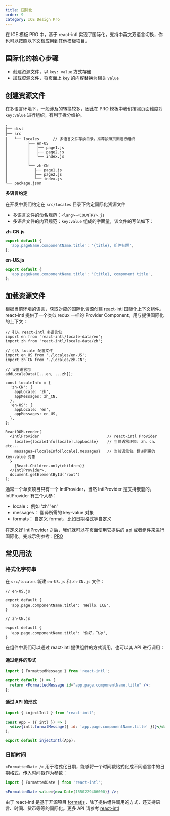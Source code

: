 ```yaml
---
title: 国际化
order: 9
category: ICE Design Pro
---
```


在 ICE 模板 PRO 中，基于 react-intl 实现了国际化，支持中英文双语言切换，你也可以按照以下文档应用到其他模板项目。

## 国际化的核心步骤

- 创建资源文件，以 `key: value` 方式存储
- 加载资源文件，将页面上 `key` 的内容替换为相关 `value`

## 创建资源文件

在多语言环境下，一般涉及的转换较多，因此在 PRO 模板中我们按照页面维度对 `key:value` 进行组织，有利于拆分维护。

```
.
├── dist
├── src
│   └── locales      // 多语言文件存放目录，推荐按照页面进行组织
│         ├── en-US
│         │   ├── page1.js
│         │   ├── page2.js
│         │   └── index.js
│         │ 
│         └── zh-CN
│            ├── page1.js
│            ├── page2.js
│            └── index.js
└── package.json
```

**多语言约定**

在开发中我们约定在 `src/locales` 目录下约定国际化资源文件

- 多语言文件的命名规范：`<lang>-<COUNTRY>.js`
- 多语言文件的内容规范：`key:value` 组成的字面量，该文件的写法如下：

**zh-CN.js**

```js
export default {
  'app.pageName.componentName.title': '{title}, 组件标题',
};
```

**en-US.js**

```js
export default {
  'app.pageName.componentName.title': '{title}, component title',
};
```

## 加载资源文件

根据当前环境的语言，获取对应的国际化资源创建 react-intl 国际化上下文组件。react-intl 提供了一个类似 redux 一样的 Provider Component，用与提供国际化的上下文：

```
// 引入 react-intl 多语言包
import en from 'react-intl/locale-data/en';
import zh from 'react-intl/locale-data/zh';

// 引入 locale 配置文件
import en_US from './locales/en-US';
import zh_CN from './locales/zh-CN';

// 设置语言包
addLocaleData([...en, ...zh]);

const localeInfo = {
  'zh-CN': {
    appLocale: 'zh',
    appMessages: zh_CN,
  },
  'en-US': {
    appLocale: 'en',
    appMessages: en_US,
  },
};

ReactDOM.render(
  <IntlProvider                              // react-intl Provider
    locale={localeInfo[locale].appLocale}    // 当前语言环境: zh、cn、etc...
    messages={localeInfo[locale].messages}   // 当前语言包，翻译所需的 key-value 对象
  >
    {React.Children.only(children)}
  </IntlProvider>,
  document.getElementById('root')
);
```

通常一个单页项目只有一个 IntlProvider，当然 IntlProvider 是支持嵌套的。 IntlProvider 有三个入参：

- locale： 例如 'zh' 'en'
- messages： 翻译所需的 key-value 对象
- formats： 自定义 format，比如日期格式等自定义

在定义好 IntlProvider 之后，我们就可以在页面使用它提供的 api 或者组件来进行国际化。完成示例参考：[PRO](https://github.com/alibaba/ice/tree/master/react-materials/scaffolds/ice-design-pro)

## 常见用法

### 格式化字符串

在 `src/locales` 新建 `en-US.js` 和 `zh-CN.js` 文件：

```
// en-US.js

export default {
  'app.page.componentName.title': 'Hello，ICE',
}

// zh-CN.js

export default {
  'app.page.componentName.title': '你好，飞冰',
}
```

在组件中我们可以通过 react-intl 提供组件的方式调用，也可以其 API 进行调用：

#### 通过组件的形式

```jsx
import { FormattedMessage } from 'react-intl';

export default () => {
  return <FormattedMessage id="app.page.componentName.title" />;
};
```

#### 通过 API 的形式

```jsx
import { injectIntl } from 'react-intl';

const App = ({ intl }) => (
  <div>{intl.formatMessage({ id: 'app.page.componentName.title' })}</div>
);

export default injectIntl(App);
```

### 日期时间

`<FormattedDate />` 用于格式化日期，能够将一个时间戳格式化成不同语言中的日期格式，传入时间戳作为参数：

```jsx
import { FormattedDate } from 'react-intl';

<FormattedDate value={new Date(1550229406000)} />;
```

由于 react-intl 是基于开源项目 [formatjs](https://formatjs.io/)，除了提供组件调用的方式，还支持语言、时间、货币等等的国际化。更多 API 请参考 [react-intl](https://github.com/yahoo/react-intl)
